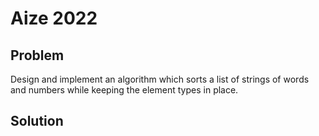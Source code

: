 # Aize 2022

## Problem

Design and implement an algorithm which sorts a list of strings of words and
numbers while keeping the element types in place.

## Solution
